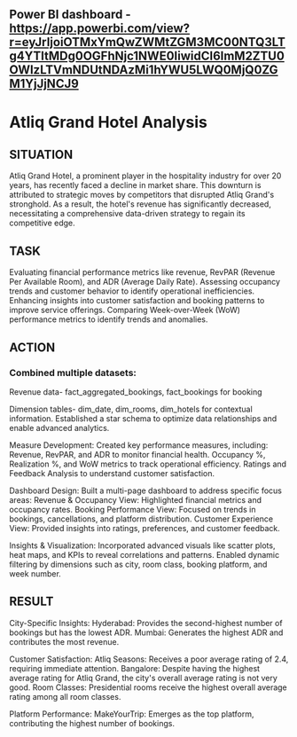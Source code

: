 ## Power BI dashboard - https://app.powerbi.com/view?r=eyJrIjoiOTMxYmQwZWMtZGM3MC00NTQ3LTg4YTItMDg0OGFhNjc1NWE0IiwidCI6ImM2ZTU0OWIzLTVmNDUtNDAzMi1hYWU5LWQ0MjQ0ZGM1YjJjNCJ9

# Atliq Grand Hotel Analysis
## SITUATION
Atliq Grand Hotel, a prominent player in the hospitality industry for over 20 years, has recently faced a decline in market share.
This downturn is attributed to strategic moves by competitors that disrupted Atliq Grand's stronghold. As a result, the hotel's 
revenue has significantly decreased, necessitating a comprehensive data-driven strategy to regain its competitive edge.

## TASK
Evaluating financial performance metrics like revenue, RevPAR (Revenue Per Available Room), and ADR (Average Daily Rate).
Assessing occupancy trends and customer behavior to identify operational inefficiencies.
Enhancing insights into customer satisfaction and booking patterns to improve service offerings.
Comparing Week-over-Week (WoW) performance metrics to identify trends and anomalies.

## ACTION
### Combined multiple datasets:
Revenue data-
fact_aggregated_bookings, 
fact_bookings for booking 

Dimension tables- 
dim_date, 
dim_rooms, 
dim_hotels 
for contextual information.
Established a star schema to optimize data relationships and enable advanced analytics.

Measure Development:
Created key performance measures, including:
Revenue, RevPAR, and ADR to monitor financial health.
Occupancy %, Realization %, and WoW metrics to track operational efficiency.
Ratings and Feedback Analysis to understand customer satisfaction.

Dashboard Design:
Built a multi-page dashboard to address specific focus areas:
Revenue & Occupancy View: Highlighted financial metrics and occupancy rates.
Booking Performance View: Focused on trends in bookings, cancellations, and platform distribution.
Customer Experience View: Provided insights into ratings, preferences, and customer feedback.

Insights & Visualization:
Incorporated advanced visuals like scatter plots, heat maps, and KPIs to reveal correlations and patterns.
Enabled dynamic filtering by dimensions such as city, room class, booking platform, and week number.

## RESULT

City-Specific Insights:
Hyderabad: Provides the second-highest number of bookings but has the lowest ADR.
Mumbai: Generates the highest ADR and contributes the most revenue.

Customer Satisfaction:
Atliq Seasons: Receives a poor average rating of 2.4, requiring immediate attention.
Bangalore: Despite having the highest average rating for Atliq Grand, the city's overall average rating is not very good.
Room Classes: Presidential rooms receive the highest overall average rating among all room classes.

Platform Performance:
MakeYourTrip: Emerges as the top platform, contributing the highest number of bookings.
